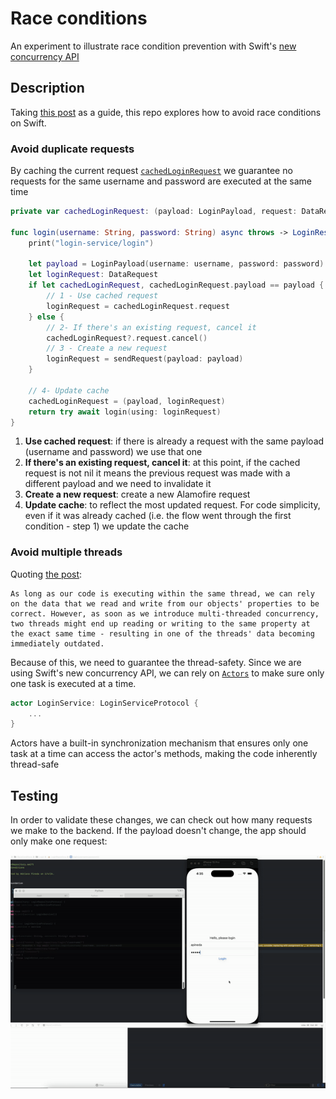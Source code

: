 # Race conditions

An experiment to illustrate race condition prevention with Swift's [new concurrency API](https://docs.swift.org/swift-book/documentation/the-swift-programming-language/concurrency/)

## Description

Taking [this post](https://www.swiftbysundell.com/articles/avoiding-race-conditions-in-swift/) as a guide, this repo explores how to avoid race conditions on Swift. 

### Avoid duplicate requests
By caching the current request [`cachedLoginRequest`](https://github.com/AdrianaPineda/labs/blob/main/race-conditions/RaceConditions/RaceConditions/Login/LoginService.swift#L35) we guarantee no requests for the same username and password are executed at the same time

```swift
private var cachedLoginRequest: (payload: LoginPayload, request: DataRequest)?

func login(username: String, password: String) async throws -> LoginResponse {
    print("login-service/login")

    let payload = LoginPayload(username: username, password: password)
    let loginRequest: DataRequest
    if let cachedLoginRequest, cachedLoginRequest.payload == payload {
        // 1 - Use cached request
        loginRequest = cachedLoginRequest.request
    } else {
        // 2- If there's an existing request, cancel it
        cachedLoginRequest?.request.cancel()
        // 3 - Create a new request
        loginRequest = sendRequest(payload: payload)
    }
    
    // 4- Update cache
    cachedLoginRequest = (payload, loginRequest)
    return try await login(using: loginRequest)
}
```

1. **Use cached request**: if there is already a request with the same payload (username and password) we use that one
1. **If there's an existing request, cancel it**: at this point, if the cached request is not nil it means the previous request was made with a different payload and we need to invalidate it
1. **Create a new request**: create a new Alamofire request
1. **Update cache**: to reflect the most updated request. For code simplicity, even if it was already cached (i.e. the flow went through the first condition - step 1) we update the cache

### Avoid multiple threads

Quoting [the post](https://www.swiftbysundell.com/articles/avoiding-race-conditions-in-swift/#thread-safety):
```
As long as our code is executing within the same thread, we can rely on the data that we read and write from our objects' properties to be correct. However, as soon as we introduce multi-threaded concurrency, two threads might end up reading or writing to the same property at the exact same time - resulting in one of the threads' data becoming immediately outdated.
```

Because of this, we need to guarantee the thread-safety. Since we are using Swift's new concurrency API, we can rely on [`Actors`](https://medium.com/@gauravborole/swift-actor-new-concurrency-feature-2af6fc5d9ed4) to make sure only one task is executed at a time. 

```swift
actor LoginService: LoginServiceProtocol {
    ...
}
```

Actors have a built-in synchronization mechanism that ensures only one task at a time can access the actor's methods, making the code inherently thread-safe

## Testing
In order to validate these changes, we can check out how many requests we make to the backend. If the payload doesn't change, the app should only make one request:

![race-conditions](race-conditions.gif)
